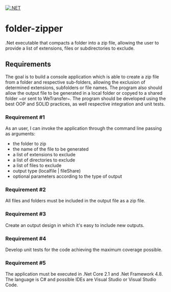 [![.NET](https://github.com/gil-m/folder-zipper/actions/workflows/dotnet.yml/badge.svg?branch=main)](https://github.com/gil-m/folder-zipper/actions/workflows/dotnet.yml)
# folder-zipper
.Net executable that compacts a folder into a zip file, allowing the user to provide a list of extensions, files or subdirectories to exclude.

## Requirements

The goal is to build a console application which is able to create a zip file from a folder and respective sub-folders, 
allowing the exclusion of determined extensions, subfolders or file names. The program also should allow the output file
to be generated in a local folder or copyed to a shared folder ~or sent to WeTransfer~. The program should be developed
using the best OOP and SOLID practices, as well respective integration and unit tests.

### Requirement #1
As an user, I can invoke the application through the command line passing as arguments:
- the folder to zip
- the name of the file to be generated
- a list of extensions to exclude
- a list of directories to exclude
- a list of files to exclude
- output type (localfile | fileShare)
- optional parameters according to the type of output

### Requirement #2
All files and folders must be included in the output file as a zip file.

### Requirement #3
Create an output design in which it's easy to include new outputs.

### Requirement #4
Develop unit tests for the code achieving the maximum coverage possible.

### Requirement #5
The application must be executed in .Net Core 2.1 and .Net Framework 4.8. The language is C# and possible IDEs are Visual Studio or Visual Studio Code.
